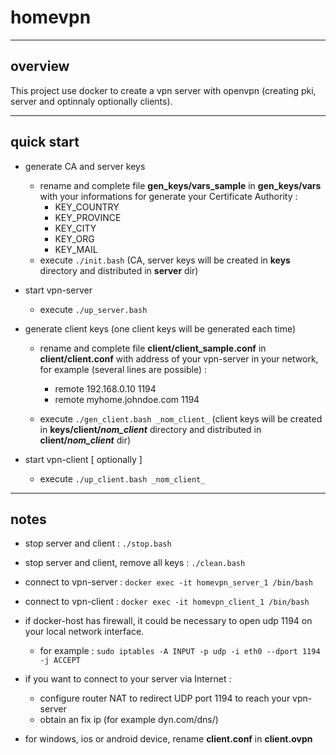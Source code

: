 # homevpn

-------- 
 
## overview

This project use docker to create a vpn server with openvpn
(creating pki, server and optinnaly optionally clients).

-------- 
## quick start

* generate CA and server keys
    * rename and complete file **gen_keys/vars_sample** in **gen_keys/vars** with your informations for generate your Certificate Authority :
        *   KEY_COUNTRY
        *   KEY_PROVINCE
        *   KEY_CITY
        *   KEY_ORG
        *   KEY_MAIL
    * execute `./init.bash` (CA, server keys will be created in **keys** directory and distributed in **server** dir)

* start vpn-server
    * execute `./up_server.bash`

* generate client keys (one client keys will be generated each time)
    * rename and complete file **client/client_sample.conf** in **client/client.conf** with address of your vpn-server in your network, for example (several lines are possible) :
        * remote 192.168.0.10 1194
        * remote myhome.johndoe.com 1194

	* execute `./gen_client.bash _nom_client_` (client keys will be created in **keys/client/_nom_client_** directory and distributed in **client/_nom_client_** dir)

* start vpn-client [ optionally ]
    * execute `./up_client.bash _nom_client_`

--------
## notes

* stop server and client : `./stop.bash`

* stop server and client, remove all keys : `./clean.bash`

* connect to vpn-server : `docker exec -it homevpn_server_1 /bin/bash`

* connect to vpn-client : `docker exec -it homevpn_client_1 /bin/bash`

* if docker-host has firewall, it could be necessary to open udp 1194 on your local network interface.
    * for example : `sudo iptables -A INPUT -p udp -i eth0 --dport 1194 -j ACCEPT`

* if you want to connect to your server via Internet :
    * configure router NAT to redirect UDP port 1194 to reach your vpn-server
    * obtain an fix ip (for example dyn.com/dns/)

* for windows, ios or android device, rename **client.conf** in **client.ovpn**
